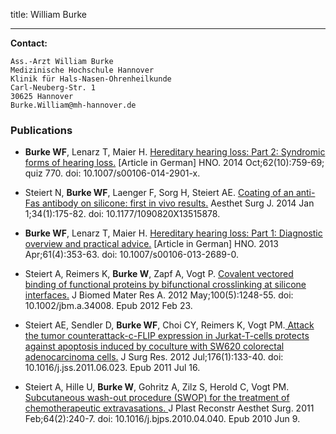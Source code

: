 title: William Burke


***


**Contact:**

	Ass.-Arzt William Burke
	Medizinische Hochschule Hannover
	Klinik für Hals-Nasen-Ohrenheilkunde
	Carl-Neuberg-Str. 1
	30625 Hannover
	Burke.William@mh-hannover.de


### Publications

* **Burke WF**, Lenarz T, Maier H. [Hereditary hearing loss: Part 2: Syndromic forms of hearing loss.](http://link.springer.com/article/10.1007/s00106-014-2901-x/fulltext.html) [Article in German] HNO. 2014 Oct;62(10):759-69; quiz 770. doi: 10.1007/s00106-014-2901-x.

* Steiert N, **Burke WF**, Laenger F, Sorg H, Steiert AE. [Coating of an anti-Fas antibody on silicone: first in vivo results.](http://asj.oxfordjournals.org/content/34/1/175.long) Aesthet Surg J. 2014 Jan 1;34(1):175-82. doi: 10.1177/1090820X13515878.

* **Burke WF**, Lenarz T, Maier H. [Hereditary hearing loss: Part 1: Diagnostic overview and practical advice.](http://link.springer.com/article/10.1007/s00106-013-2689-0/fulltext.html) [Article in German] HNO. 2013 Apr;61(4):353-63. doi: 10.1007/s00106-013-2689-0.

* Steiert A, Reimers K, **Burke W**, Zapf A, Vogt P. [Covalent vectored binding of functional proteins by bifunctional crosslinking at silicone interfaces.](http://onlinelibrary.wiley.com/doi/10.1002/jbm.a.34008/abstract;jsessionid=A80A2889CDA76F061C7FABAC50466A98.f03t01) J Biomed Mater Res A. 2012 May;100(5):1248-55. doi: 10.1002/jbm.a.34008. Epub 2012 Feb 23.

* Steiert AE, Sendler D, **Burke WF**, Choi CY, Reimers K, Vogt PM.[ Attack the tumor counterattack-c-FLIP expression in Jurkat-T-cells protects against apoptosis induced by coculture with SW620 colorectal adenocarcinoma cells.](http://www.sciencedirect.com/science/article/pii/S0022480411005476) J Surg Res. 2012 Jul;176(1):133-40. doi: 10.1016/j.jss.2011.06.023. Epub 2011 Jul 16.

* Steiert A, Hille U, **Burke W**, Gohritz A, Zilz S, Herold C, Vogt PM. [Subcutaneous wash-out procedure (SWOP) for the treatment of chemotherapeutic extravasations. ](http://www.sciencedirect.com/science/article/pii/S1748681510002664)J Plast Reconstr Aesthet Surg. 2011 Feb;64(2):240-7. doi: 10.1016/j.bjps.2010.04.040. Epub 2010 Jun 9.